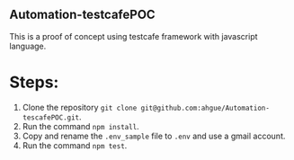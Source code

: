 ## Automation-testcafePOC

This is a proof of concept using testcafe framework with javascript language.

# Steps:
1. Clone the repository `git clone git@github.com:ahgue/Automation-tescafePOC.git`.
2. Run the command `npm install`.
3. Copy and rename the `.env_sample` file to `.env` and use a gmail account.
4. Run the command `npm test`.
